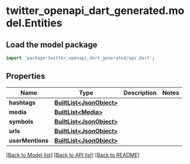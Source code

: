 # twitter_openapi_dart_generated.model.Entities

## Load the model package
```dart
import 'package:twitter_openapi_dart_generated/api.dart';
```

## Properties
Name | Type | Description | Notes
------------ | ------------- | ------------- | -------------
**hashtags** | [**BuiltList&lt;JsonObject&gt;**](JsonObject.md) |  | 
**media** | [**BuiltList&lt;Media&gt;**](Media.md) |  | 
**symbols** | [**BuiltList&lt;JsonObject&gt;**](JsonObject.md) |  | 
**urls** | [**BuiltList&lt;JsonObject&gt;**](JsonObject.md) |  | 
**userMentions** | [**BuiltList&lt;JsonObject&gt;**](JsonObject.md) |  | 

[[Back to Model list]](../README.md#documentation-for-models) [[Back to API list]](../README.md#documentation-for-api-endpoints) [[Back to README]](../README.md)


